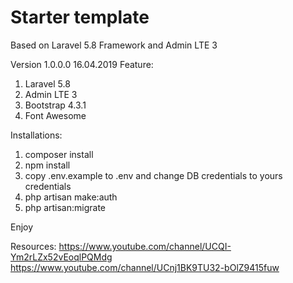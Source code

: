 <h1>Starter template</h1>

Based on Laravel 5.8 Framework and Admin LTE 3

Version 1.0.0.0 16.04.2019
Feature:
1. Laravel 5.8
2. Admin LTE 3
3. Bootstrap 4.3.1
4. Font Awesome

Installations:
1. composer install
2. npm install
3. copy .env.example to .env and change DB credentials to yours credentials
5. php artisan make:auth
6. php artisan:migrate

Enjoy

Resources:
https://www.youtube.com/channel/UCQI-Ym2rLZx52vEoqlPQMdg
https://www.youtube.com/channel/UCnj1BK9TU32-bOlZ9415fuw
